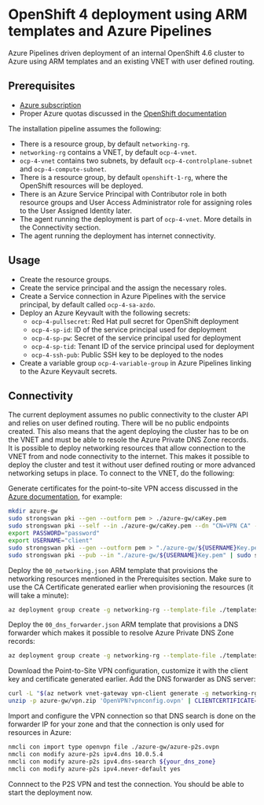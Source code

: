 # OpenShift 4 deployment using ARM templates and Azure Pipelines
Azure Pipelines driven deployment of an internal OpenShift 4.6 cluster to Azure using ARM templates and an existing VNET with user defined routing.

## Prerequisites
* [Azure subscription](portal.azure.com)
* Proper Azure quotas discussed in the [OpenShift documentation](https://docs.openshift.com/container-platform/4.6/installing/installing_azure/installing-azure-account.html#installation-azure-limits_installing-azure-account)

The installation pipeline assumes the following:
* There is a resource group, by default `networking-rg`.
* `networking-rg` contains a VNET, by default `ocp-4-vnet`.
* `ocp-4-vnet` contains two subnets, by default `ocp-4-controlplane-subnet` and `ocp-4-compute-subnet`.
* There is a resource group, by default `openshift-1-rg`, where the OpenShift resources will be deployed.
* There is an Azure Service Principal with Contributor role in both resource groups and User Access Administrator role for assigning roles to the User Assigned Identity later.
* The agent running the deployment is part of `ocp-4-vnet`. More details in the Connectivity section.
* The agent running the deployment has internet connectivity.

## Usage
* Create the resource groups.  
* Create the service principal and the assign the necessary roles.  
* Create a Service connection in Azure Pipelines with the service principal, by default called `ocp-4-sa-azdo`.
* Deploy an Azure Keyvault with the following secrets:  
    - `ocp-4-pullsecret`: Red Hat pull secret for OpenShift deployment
    - `ocp-4-sp-id`: ID of the service principal used for deployment
    - `ocp-4-sp-pw`: Secret of the service principal used for deployment
    - `ocp-4-sp-tid`: Tenant ID of the service principal used for deployment
    - `ocp-4-ssh-pub`: Public SSH key to be deployed to the nodes
* Create a variable group `ocp-4-variable-group` in Azure Pipelines linking to the Azure Keyvault secrets.


## Connectivity
The current deployment assumes no public connectivity to the cluster API and relies on user defined routing. There will be no public endpoints created. This also means that the agent deploying the cluster has to be on the VNET and must be able to resole the Azure Private DNS Zone records.  
It is possible to deploy networking resources that allow connection to the VNET from and node connectivity to the internet. This makes it possible to deploy the cluster and test it without user defined routing or more advanced networking setups in place. To connect to the VNET, do the following:  

Generate certificates for the point-to-site VPN access discussed in the 
[Azure documentation](https://docs.microsoft.com/en-us/azure/vpn-gateway/point-to-site-vpn-client-configuration-azure-cert#generate-certificates-1), for example:
```bash
mkdir azure-gw
sudo strongswan pki --gen --outform pem > ./azure-gw/caKey.pem
sudo strongswan pki --self --in ./azure-gw/caKey.pem --dn "CN=VPN CA" --ca --outform pem > ./azure-gw/caCert.pem
export PASSWORD="password"
export USERNAME="client"
sudo strongswan pki --gen --outform pem > "./azure-gw/${USERNAME}Key.pem"
sudo strongswan pki --pub --in "./azure-gw/${USERNAME}Key.pem" | sudo strongswan pki --issue --cacert ./azure-gw/caCert.pem --cakey ./azure-gw/caKey.pem --dn "CN=${USERNAME}" --san "${USERNAME}" --flag clientAuth --outform pem > "./azure-gw/${USERNAME}Cert.pem"
```
Deploy the `00_networking.json` ARM template that provisions the networking resources mentioned in the Prerequisites section. Make sure to use the CA Certificate generated earlier when provisioning the resources (it will take a minute):
```bash
az deployment group create -g networking-rg --template-file ./templates/00_networking.json --parameters virtualNetworkGatewayP2SRootCert="$(openssl x509 -in ./azure-gw/caCert.pem -outform der | base64 -w0)" --parameters controlPlaneSubnetName="ocp-4-controlplane-subnet" --parameters computeSubnetName="ocp-4-compute-subnet" --parameters @./templates/tags.parameters.json
```
Deploy the `00_dns_forwarder.json` ARM template that provisions a DNS forwarder which makes it possible to resolve Azure Private DNS Zone records:
```bash
az deployment group create -g networking-rg --template-file ./templates/00_dns_forwarder.json --parameters sshKey="$(cat ./ssh-keys/id_rsa.pub)" --parameters @./templates/tags.parameters.json
```
Download the Point-to-Site VPN configuration, customize it with the client key and certificate generated earlier. Add the DNS forwarder as DNS server:
```bash
curl -L "$(az network vnet-gateway vpn-client generate -g networking-rg -n ocp-4-vpn | tr -d '\"')" -o azure-gw/vpn.zip
unzip -p azure-gw/vpn.zip 'OpenVPN?vpnconfig.ovpn' | CLIENTCERTIFICATE=$(cat azure-gw/clientCert.pem) PRIVATEKEY=$(cat azure-gw/clientKey.pem) envsubst > azure-gw/azure-p2s.ovpn
```
Import and configure the VPN connection so that DNS search is done on the forwarder IP for your zone and that the connection is only used for resources in Azure:
```bash
nmcli con import type openvpn file ./azure-gw/azure-p2s.ovpn
nmcli con modify azure-p2s ipv4.dns 10.0.5.4
nmcli con modify azure-p2s ipv4.dns-search ${your_dns_zone}
nmcli con modify azure-p2s ipv4.never-default yes
```
Connnect to the P2S VPN and test the connection. You should be able to start the deployment now.
